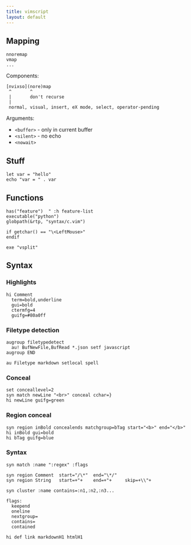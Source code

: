 ```yaml
---
title: vimscript
layout: default
---
```


Mapping
-------

    nnoremap
    vmap
    ...

Components:

    [nvixso](nore)map
     ^       ^
     |       don't recurse
     |
     normal, visual, insert, eX mode, select, operator-pending

Arguments:

- `<buffer>` - only in current buffer
- `<silent>` - no echo
- `<nowait>`

Stuff
-----

    let var = "hello"
    echo "var = " . var

Functions
---------

    has("feature")  " :h feature-list
    executable("python")
    globpath(&rtp, "syntax/c.vim")

    if getchar() == "\<LeftMouse>"
    endif

    exe "vsplit"

Syntax
------

### Highlights

    hi Comment
      term=bold,underline
      gui=bold
      ctermfg=4
      guifg=#80a0ff

### Filetype detection

    augroup filetypedetect
      au! BufNewFile,BufRead *.json setf javascript
    augroup END

    au Filetype markdown setlocal spell

### Conceal

    set conceallevel=2
    syn match newLine "<br>" conceal cchar=}
    hi newLine guifg=green

### Region conceal

    syn region inBold concealends matchgroup=bTag start="<b>" end="</b>"
    hi inBold gui=bold
    hi bTag guifg=blue

### Syntax

    syn match :name ":regex" :flags

    syn region Comment  start="/\*"  end="\*/"
    syn region String   start=+"+    end=+"+	 skip=+\\"+

    syn cluster :name contains=:n1,:n2,:n3...

    flags:
      keepend
      oneline
      nextgroup=
      contains=
      contained

    hi def link markdownH1 htmlH1
